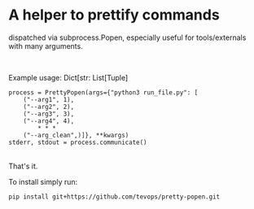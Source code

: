 # A helper to prettify commands
dispatched via subprocess.Popen, especially useful for tools/externals<br> with many arguments. 

<br>


Example usage: Dict[str: List[Tuple] 
    
    
    process = PrettyPopen(args={"python3 run_file.py": [
        ("--arg1", 1),
        ("--arg2", 2),
        ("--arg3", 3),
        ("--arg4", 4),
            * * * 
        ("--arg_clean",)]}, **kwargs)
    stderr, stdout = process.communicate()
<br>
That's it.

To install simply run:

    pip install git+https://github.com/tevops/pretty-popen.git
